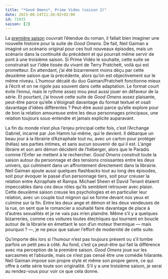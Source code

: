 ```yaml
---
title: "*Good Omens*, Prime Video (saison 2)"
date: 2023-08-24T21:26:02+02:00
id: 71915 
saison: [2]
---
```


La [première saison](https://voiretmanger.fr/good-omens-gaiman-prime-video/) couvrait l’étendue du roman, il fallait bien imaginer une nouvelle histoire pour la suite de *Good Omens*. De fait, Neil Gaiman a imaginé un scénario original pour ces huit nouveaux épisodes, mais un scénario dans la continuité du précédent et qui pourrait même servir de pont à une troisième saison. Si Prime Vidéo le souhaite, cette suite se construirait sur l’idée tissée du vivant de Terry Pratchett, voilà qui est prometteur. En attendant, j’ai été bizarrement moins déçu par cette deuxième saison que la précédente, alors qu’on est objectivement sur le même niveau. L’humour décalé du duo Gaiman/Pratchett fonctionne mieux à l’écrit et on ne rigole pas souvent dans cette adaptation. Le format court évite l’ennui, mais le rythme assez mou peut aussi jouer en défaveur de la série. Et pourtant, j’ai trouvé cette suite de *Good Omens* assez plaisante, peut-être parce qu’elle s’éloignait davantage du format textuel et osait davantage d’idées différentes ? Peut-être aussi parce qu’elle explore pour de bon la relation amoureuse entre les deux personnages principaux, une relation toujours sous-entendre et jamais explicite auparavant.

La fin du monde n’est plus l’enjeu principal cette fois, c’est l’Archange Gabriel, incarné par Jon Hamm lui-même, qui le devient. Il débarque un beau jour à la librairie d’Aziraphale tout nu, avec un carton pour protéger (hélas) ses parties intimes, et sans aucun souvenir de qui il est. L’ange libraire et son ami démon décident de l’héberger, alors que le Paradis comme l’Enfer se mettent à le rechercher. *Good Omens* construit toute la saison autour du personnage et des tensions croissantes entre les deux univers, qui culminent dans un affrontement directement dans la librairie. Neil Gaiman ajoute aussi quelques flashbacks tout au long des épisodes, soit pour évoquer le passé d’un personnage tiers, soit pour creuser la relation entre Aziraphale et Rampa. Michael Sheen et David Tenant étaient impeccables dans ces deux rôles qu’ils semblent retrouver avec plaisir. Cette deuxième saison creuse les psychologies et en particulier leur relation, avec un couple tout mignon qui se forme devant nos yeux et culmine sur la fin. Entre les deux ange et démon et les deux vendeuses de la rue, on sent que le romancier a souhaité faire davantage de place à d’autres sexualités et je ne vais pas m’en plaindre. Même s’il y a quelques bizarreries, comme ces voitures toutes électriques qui tournent en boucle autour de la librairie en émettant le son d’un moteur thermique — mais pourquoi ? —, je ne peux que saluer l’effort de modernité de cette suite. 

Qu’importe dès lors si l’humour n’est pas toujours présent ou s’il tombe parfois un petit peu à côté. Au fond, c’est ça peut-être qui fait la différence avec ma perception de la première saison. *Good Omens* joue sur les sarcasmes et l’absurde, mais ce n’est pas censé être une comédie hilarante. Neil Gaiman impose son propre style et même son propre genre, ce qui offre à cette série toute son originalité. S’il y a une troisième saison, je serai au rendez-vous pour voir ce que cela donne. 

